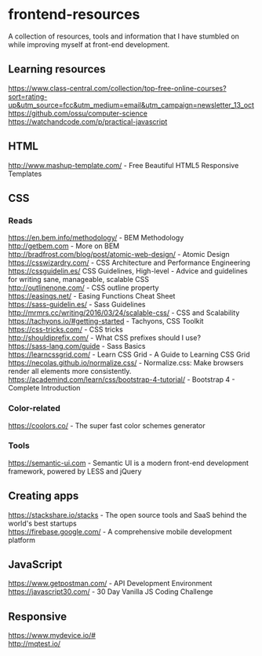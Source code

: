 # frontend-resources

A collection of resources, tools and information that I have stumbled on while improving myself at front-end development. 

## Learning resources  
https://www.class-central.com/collection/top-free-online-courses?sort=rating-up&utm_source=fcc&utm_medium=email&utm_campaign=newsletter_13_oct  
https://github.com/ossu/computer-science  
https://watchandcode.com/p/practical-javascript  

## HTML

http://www.mashup-template.com/ - Free Beautiful HTML5 Responsive Templates  

## CSS

### Reads  

https://en.bem.info/methodology/ - BEM Methodology  
http://getbem.com - More on BEM  
http://bradfrost.com/blog/post/atomic-web-design/ - Atomic Design  
https://csswizardry.com/ - CSS Architecture and Performance Engineering  
https://cssguidelin.es/ CSS Guidelines, High-level - Advice and guidelines for writing sane, manageable, scalable CSS  
http://outlinenone.com/ - CSS outline property  
https://easings.net/ - Easing Functions Cheat Sheet  
https://sass-guidelin.es/ - Sass Guidelines  
http://mrmrs.cc/writing/2016/03/24/scalable-css/ - CSS and Scalability  
https://tachyons.io/#getting-started - Tachyons, CSS Toolkit  
https://css-tricks.com/ - CSS tricks  
http://shouldiprefix.com/ - What CSS prefixes should I use?  
https://sass-lang.com/guide -  Sass Basics  
https://learncssgrid.com/  - Learn CSS Grid - A Guide to Learning CSS Grid  
https://necolas.github.io/normalize.css/ - Normalize.css: Make browsers render all elements more consistently.   
https://academind.com/learn/css/bootstrap-4-tutorial/ - Bootstrap 4 - Complete Introduction  

### Color-related
https://coolors.co/ - The super fast color schemes generator  


### Tools
https://semantic-ui.com - Semantic UI is a modern front-end development framework, powered by LESS and jQuery  

## Creating apps

https://stackshare.io/stacks - The open source tools and SaaS behind the world's best startups  
https://firebase.google.com/ - A comprehensive mobile development platform  
 
## JavaScript

https://www.getpostman.com/ - API Development Environment  
https://javascript30.com/ - 30 Day Vanilla JS Coding Challenge  

## Responsive

https://www.mydevice.io/#  
http://mqtest.io/  

